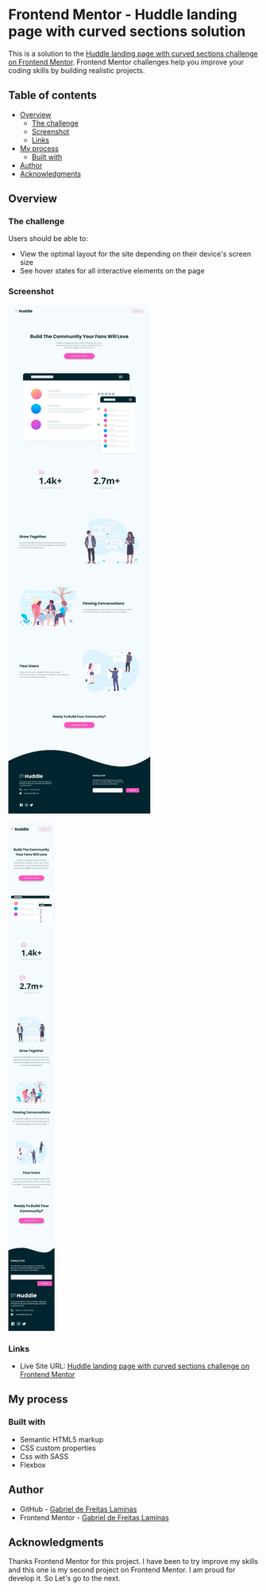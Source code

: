 # Frontend Mentor - Huddle landing page with curved sections solution

This is a solution to the [Huddle landing page with curved sections challenge on Frontend Mentor](https://www.frontendmentor.io/challenges/huddle-landing-page-with-curved-sections-5ca5ecd01e82137ec91a50f2). Frontend Mentor challenges help you improve your coding skills by building realistic projects. 

## Table of contents

- [Overview](#overview)
  - [The challenge](#the-challenge)
  - [Screenshot](#screenshot)
  - [Links](#links)
- [My process](#my-process)
  - [Built with](#built-with)
- [Author](#author)
- [Acknowledgments](#acknowledgments)

## Overview

### The challenge

Users should be able to:

- View the optimal layout for the site depending on their device's screen size
- See hover states for all interactive elements on the page

### Screenshot

![Desktop](https://github.com/GabrielLaminas/huddle-landing-page-master/blob/main/assets/final-project-huddle/Full-Generic-Laptop.jpg?raw=true)

![Mobile](https://github.com/GabrielLaminas/huddle-landing-page-master/blob/main/assets/final-project-huddle/Full-iPhone-X.jpg?raw=true)

### Links

- Live Site URL: [Huddle landing page with curved sections challenge on Frontend Mentor](https://gabriellaminas.github.io/huddle-landing-page-master/)

## My process

### Built with

- Semantic HTML5 markup
- CSS custom properties
- Css with SASS
- Flexbox

## Author

- GitHub - [Gabriel de Freitas Laminas](https://github.com/GabrielLaminas)
- Frontend Mentor - [Gabriel de Freitas Laminas](https://www.frontendmentor.io/profile/GabrielLaminas)

## Acknowledgments

Thanks Frontend Mentor for this project. 
I have been to try improve my skills and this one is my second project on Frontend Mentor.
I am proud for develop it. So Let's go to the next. 
